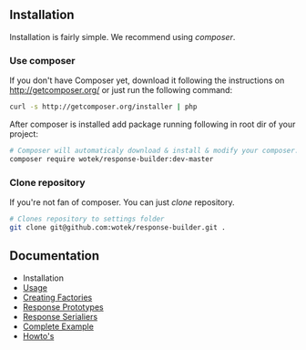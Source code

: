 ## Installation
Installation is fairly simple. We recommend using *composer*.

### Use composer

If you don't have Composer yet, download it following the instructions on http://getcomposer.org/ or just run the following command:

```bash
curl -s http://getcomposer.org/installer | php
```
After composer is installed add package running following in root dir of your project:

```bash
# Composer will automaticaly download & install & modify your composer.json
composer require wotek/response-builder:dev-master
```

### Clone repository

If you're not fan of composer. You can just *clone* repository.

```bash
# Clones repository to settings folder
git clone git@github.com:wotek/response-builder.git .
```

## Documentation

* Installation
* [Usage](usage.md)
* [Creating Factories](creating_factories.md)
* [Response Prototypes](response_prototypes.md)
* [Response Serialiers](creating_serializers.md)
* [Complete Example](complete_example.md)
* [Howto's](howto.md)
